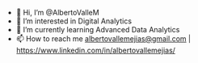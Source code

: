 - 👋 Hi, I’m @AlbertoValleM
- 👀 I’m interested in Digital Analytics
- 🌱 I’m currently learning Advanced Data Analytics
- 📫 How to reach me albertovallemejias@gmail.com | https://www.linkedin.com/in/albertovallemejias/


<!---
AlbertoValleM/AlbertoValleM is a ✨ special ✨ repository because its `README.md` (this file) appears on your GitHub profile.
You can click the Preview link to take a look at your changes.
--->
